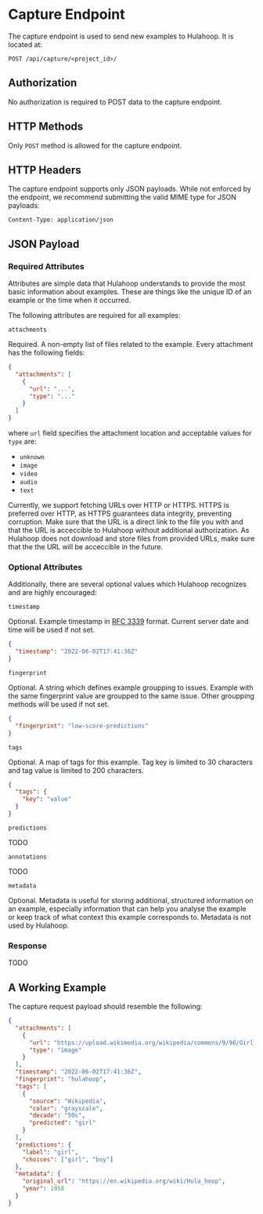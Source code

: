 # Capture Endpoint

The capture endpoint is used to send new examples to Hulahoop. It is located at:

```
POST /api/capture/<project_id>/
```

## Authorization

No authorization is required to POST data to the capture endpoint.

## HTTP Methods

Only `POST` method is allowed for the capture endpoint.

## HTTP Headers

The capture endpoint supports only JSON payloads. While not enforced by the endpoint, we recommend submitting the valid MIME type for JSON payloads:

```
Content-Type: application/json
```

## JSON Payload

### Required Attributes

Attributes are simple data that Hulahoop understands to provide the most basic information about examples. These are things like the unique ID of an example or the time when it occurred.

The following attributes are required for all examples:

`attachments`

Required. A non-empty list of files related to the example. Every attachment has the following fields:

```json
{
  "attachments": [
    {
      "url": "...",
      "type": "..."
    }
  ]
}
```

where `url` field specifies the attachment location and acceptable values for `type` are:

- `unknown`
- `image`
- `video`
- `audio`
- `text`

Currently, we support fetching URLs over HTTP or HTTPS. HTTPS is preferred over HTTP, as HTTPS guarantees data integrity, preventing corruption. Make sure that the URL is a direct link to the file you with and that the URL is acceccible to Hulahoop without additional authorization. As Hulahoop does not download and store files from provided URLs, make sure that the the URL will be acceccible in the future.

### Optional Attributes

Additionally, there are several optional values which Hulahoop recognizes and are highly encouraged:

`timestamp`

Optional. Example timestamp in [RFC 3339](https://datatracker.ietf.org/doc/html/rfc3339) format. Current server date and time will be used if not set.

```json
{
  "timestamp": "2022-06-02T17:41:36Z"
}
```

`fingerprint`

Optional. A string which defines example groupping to issues. Example with the same fingerprint value are groupped to the same issue. Other groupping methods will be used if not set.

```json
{
  "fingerprint": "low-score-predictions"
}
```

`tags`

Optional. A map of tags for this example. Tag key is limited to 30 characters and tag value is limited to 200 characters.

```json
{
  "tags": {
    "key": "value"
  }
}
```

`predictions`

TODO

`annotations`

TODO

`metadata`

Optional. Metadata is useful for storing additional, structured information on an example, especially information that can help you analyse the example or keep track of what context this example corresponds to. Metadata is not used by Hulahoop.

### Response

TODO

## A Working Example

The capture request payload should resemble the following:

```json
{
  "attachments": [
    {
      "url": "https://upload.wikimedia.org/wikipedia/commons/9/98/Girl_twirling_Hula_Hoop%2C_1958.jpg",
      "type": "image"
    }
  ],
  "timestamp": "2022-06-02T17:41:36Z",
  "fingerprint": "hulahoop",
  "tags": [
    {
      "source": "Wikipedia",
      "color": "grayscale",
      "decade": "50s",
      "predicted": "girl"
    }
  ],
  "predictions": {
    "label": "girl",
    "choices": ["girl", "boy"]
  },
  "metadata": {
    "original_url": "https://en.wikipedia.org/wiki/Hula_hoop",
    "year": 1958
  }
}
```
